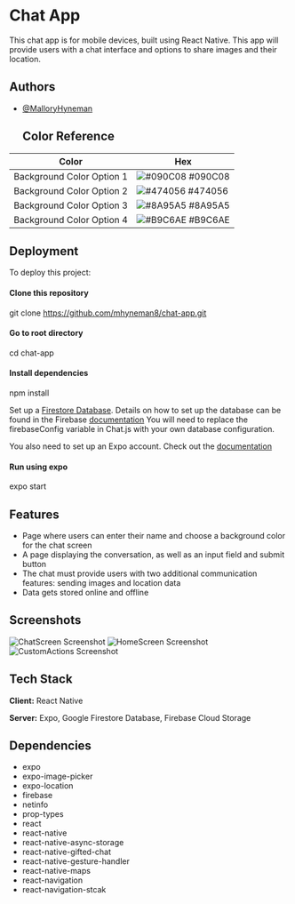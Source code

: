 
# Chat App

This chat app is for mobile devices, built using React Native. This app will provide users with a chat interface and options to share images and their location.

## Authors

- [@MalloryHyneman](https://www.github.com/mhyneman8)

  ## Color Reference

| Color             | Hex                                                                |
| ----------------- | ------------------------------------------------------------------ |
| Background Color Option 1 | ![#090C08](https://via.placeholder.com/10/090C08?text=+) #090C08 |
| Background Color Option 2 | ![#474056](https://via.placeholder.com/10/474056?text=+) #474056 |
| Background Color Option 3 | ![#8A95A5](https://via.placeholder.com/10/8A95A5?text=+) #8A95A5 |
| Background Color Option 4 | ![#B9C6AE](https://via.placeholder.com/10/B9C6AE?text=+) #B9C6AE |


## Deployment

To deploy this project:

#### Clone this repository
git clone https://github.com/mhyneman8/chat-app.git

#### Go to root directory
cd chat-app

#### Install dependencies
npm install

Set up a [Firestore Database](https://firebase.google.com/). Details on how to set up the database can be found in the Firebase [documentation](https://firebase.google.com/docs)
You will need to replace the firebaseConfig variable in Chat.js with your own database configuration.

You also need to set up an Expo account. Check out the [documentation](https://docs.expo.dev/get-started/installation/)

#### Run using expo
  expo start

  
## Features

- Page where users can enter their name and choose a background color for the chat screen
- A page displaying the conversation, as well as an input field and submit button
- The chat must provide users with two additional communication features: sending images and location data
- Data gets stored online and offline


  
## Screenshots

![ChatScreen Screenshot](https://github.com/mhyneman8/chat-app/raw/master/img/ChatScreen.jpg)
![HomeScreen Screenshot](https://github.com/mhyneman8/chat-app/raw/master/img/HomeScreen.jpg)
![CustomActions Screenshot](https://github.com/mhyneman8/chat-app/raw/master/img/CustomActions.jpg)

  
## Tech Stack

**Client:** React Native

**Server:** Expo, Google Firestore Database, Firebase Cloud Storage

## Dependencies
* expo
* expo-image-picker
* expo-location
* firebase
* netinfo
* prop-types
* react
* react-native
* react-native-async-storage
* react-native-gifted-chat
* react-native-gesture-handler
* react-native-maps
* react-navigation
* react-navigation-stcak
